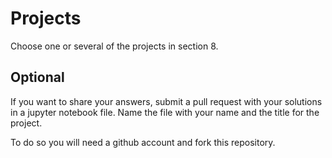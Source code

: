 # Projects

Choose one or several of the projects in section 8. 

## Optional

If you want to share your answers, submit a pull request with your solutions in a jupyter notebook file. Name the file with your name and the title for the project. 

To do so you will need a github account and fork this repository. 

